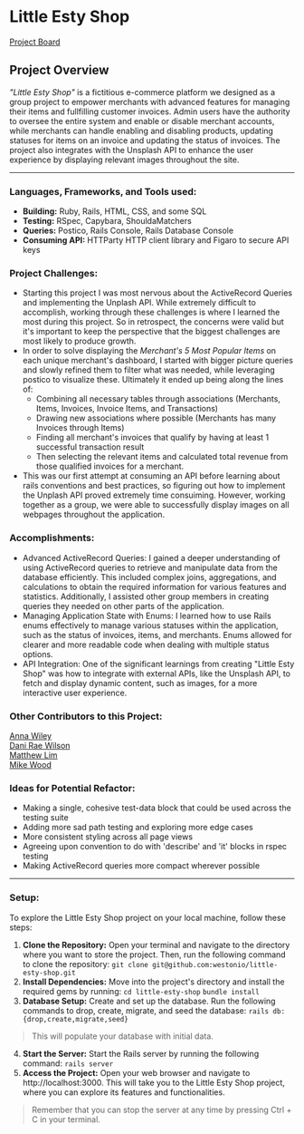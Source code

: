 # Little Esty Shop
[Project Board](https://github.com/users/dani-wilson/projects/1/views/1)</br>

## Project Overview
*"Little Esty Shop"* is a fictitious e-commerce platform we designed as a group project to empower merchants with advanced features for managing their items and fullfilling customer invoices. Admin users have the authority to oversee the entire system and enable or disable merchant accounts, while merchants can handle enabling and disabling products, updating statuses for items on an invoice and updating the status of invoices. The project also integrates with the Unsplash API to enhance the user experience by displaying relevant images throughout the site.

---
### Languages, Frameworks, and Tools used:
- **Building:** Ruby, Rails, HTML, CSS, and some SQL
- **Testing:** RSpec, Capybara, ShouldaMatchers
- **Queries:** Postico, Rails Console, Rails Database Console
- **Consuming API:** HTTParty HTTP client library and Figaro to secure API keys

### Project Challenges:
- Starting this project I was most nervous about the ActiveRecord Queries and implementing the Unplash API. While extremely difficult to accomplish, working through these challenges is where I learned the most during this project. So in retrospect, the concerns were valid but it's important to keep the perspective that the biggest challenges are most likely to produce growth.
- In order to solve displaying the *Merchant's 5 Most Popular Items* on each unique merchant's dashboard, I started with bigger picture queries and slowly refined them to filter what was needed, while leveraging postico to visualize these. Ultimately it ended up being along the lines of:
  - Combining all necessary tables through associations (Merchants, Items, Invoices, Invoice Items, and Transactions)
  - Drawing new associations where possible (Merchants has many Invoices through Items)
  - Finding all merchant's invoices that qualify by having at least 1 successful transaction result
  - Then selecting the relevant items and calculated total revenue from those qualified invoices for a merchant.
- This was our first attempt at consuming an API before learning about rails conventions and best practices, so figuring out how to implement the Unplash API proved extremely time consuiming. However, working together as a group, we were able to successfully display images on all webpages throughout the application. 
  
### Accomplishments:
- Advanced ActiveRecord Queries: I gained a deeper understanding of using ActiveRecord queries to retrieve and manipulate data from the database efficiently. This included complex joins, aggregations, and calculations to obtain the required information for various features and statistics. Additionally, I assisted other group members in creating queries they needed on other parts of the application.
- Managing Application State with Enums: I learned how to use Rails enums effectively to manage various statuses within the application, such as the status of invoices, items, and merchants. Enums allowed for clearer and more readable code when dealing with multiple status options.
- API Integration: One of the significant learnings from creating "Little Esty Shop" was how to integrate with external APIs, like the Unsplash API, to fetch and display dynamic content, such as images, for a more interactive user experience.

### Other Contributors to this Project:
[Anna Wiley](https://github.com/awiley33)</br>
[Dani Rae Wilson](https://github.com/dani-wilson)</br>
[Matthew Lim](https://github.com/MatthewTLim)</br>
[Mike Wood](https://github.com/MWoodshop)</br>

### Ideas for Potential Refactor:
- Making a single, cohesive test-data block that could be used across the testing suite
- Adding more sad path testing and exploring more edge cases
- More consistent styling across all page views
- Agreeing upon convention to do with 'describe' and 'it' blocks in rspec testing
- Making ActiveRecord queries more compact wherever possible
---
### Setup:
To explore the Little Esty Shop project on your local machine, follow these steps:

1. **Clone the Repository:** Open your terminal and navigate to the directory where you want to store the project. Then, run the following command to clone the repository:
`git clone git@github.com:westonio/little-esty-shop.git`
2. **Install Dependencies:** Move into the project's directory and install the required gems by running:
`cd little-esty-shop`
`bundle install`
3. **Database Setup:** Create and set up the database. Run the following commands to drop, create, migrate, and seed the database:
`rails db:{drop,create,migrate,seed}`
> This will populate your database with initial data.

4. **Start the Server:** Start the Rails server by running the following command:
`rails server`
5. **Access the Project:** Open your web browser and navigate to http://localhost:3000. This will take you to the Little Esty Shop project, where you can explore its features and functionalities.
> Remember that you can stop the server at any time by pressing Ctrl + C in your terminal.
